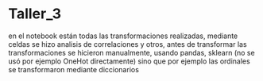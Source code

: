 # Taller_3
en el notebook están todas las transformaciones realizadas, mediante celdas
se hizo analisis de correlaciones y otros, antes de transformar
las transformaciones se hicieron manualmente, usando pandas, sklearn (no se usó por ejemplo OneHot directamente) sino que por ejemplo
las ordinales se transformaron mediante diccionarios
